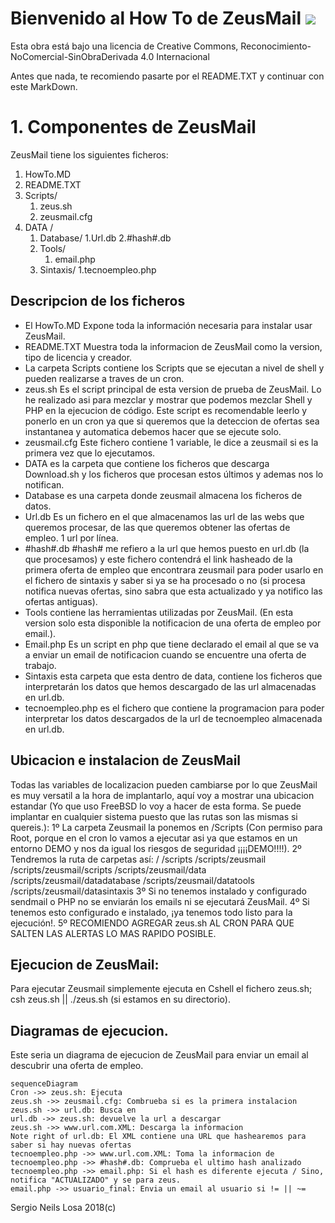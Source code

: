 # Bienvenido al How To de ZeusMail [<img src="https://i.creativecommons.org/l/by-nc-nd/4.0/88x31.png">](http://creativecommons.org/licenses/by-nc-nd/4.0/)

Esta obra está bajo una licencia de Creative Commons, Reconocimiento-NoComercial-SinObraDerivada 4.0 Internacional

Antes que nada, te recomiendo pasarte por el README.TXT y continuar con este MarkDown.

# 1. Componentes de ZeusMail

ZeusMail tiene los siguientes ficheros:

 1. HowTo.MD
 2. README.TXT
 3. Scripts/
	 1. zeus.sh
	 3. zeusmail.cfg
 4. DATA /
	 1. Database/
        1.Url.db
        2.#hash#.db
	 2. Tools/
		1. email.php
	3. Sintaxis/
        1.tecnoempleo.php

## Descripcion de los ficheros

- El HowTo.MD Expone toda la información necesaria para instalar usar ZeusMail.
- README.TXT Muestra toda la informacion de ZeusMail como la version, tipo de licencia y creador.
- La carpeta Scripts contiene los Scripts que se ejecutan a nivel de shell y pueden realizarse a traves de un cron. 
- zeus.sh Es el script principal de esta version de prueba de ZeusMail. Lo he realizado asi para mezclar y mostrar que podemos mezclar Shell y PHP en la ejecucion de código. Este script es recomendable leerlo y ponerlo en un cron ya que si queremos que la deteccion de ofertas sea instantanea y automatica debemos hacer que se ejecute solo.
- zeusmail.cfg Este fichero contiene 1 variable, le dice a zeusmail si es la primera vez que lo ejecutamos.
- DATA es la carpeta que contiene los ficheros que descarga Download.sh y los ficheros que procesan estos últimos y ademas nos lo notifican.
- Database es una carpeta donde zeusmail almacena los ficheros de datos.
- Url.db Es un fichero en el que almacenamos las url de las webs que queremos procesar, de las que queremos obtener las ofertas de empleo. 1 url por línea.
- #hash#.db #hash# me refiero a la url que hemos puesto en url.db (la que procesamos) y este fichero contendrá el link hasheado de la primera oferta de empleo que encontrara zeusmail para poder usarlo en el fichero de sintaxis y saber si ya se ha procesado o no (si procesa notifica nuevas ofertas, sino sabra que esta actualizado y ya notifico las ofertas antiguas).
- Tools contiene las herramientas utilizadas por ZeusMail. (En esta version solo esta disponible la notificacion de una oferta de empleo por email.).
- Email.php Es un script en php que tiene declarado el email al que se va a enviar un email de notificacion cuando se encuentre una oferta de trabajo.
- Sintaxis esta carpeta que esta dentro de data, contiene los ficheros que interpretarán los datos que hemos descargado de las url almacenadas en url.db.
- tecnoempleo.php es el fichero que contiene la programacion para poder interpretar los datos descargados de la url de tecnoempleo almacenada en url.db.

## Ubicacion e instalacion de ZeusMail

Todas las variables de localizacion pueden cambiarse por lo que ZeusMail es muy versatil a la hora de implantarlo, aquí voy a mostrar una ubicacion estandar (Yo que uso FreeBSD lo voy a hacer de esta forma. Se puede implantar en cualquier sistema puesto que las rutas son las mismas si quereis.):
1º La carpeta Zeusmail la ponemos en /Scripts (Con permiso para Root, porque en el cron lo vamos a ejecutar asi ya que estamos en un entorno DEMO y nos da igual los riesgos de seguridad ¡¡¡¡DEMO!!!!).
2º Tendremos la ruta de carpetas así:
/
/scripts
/scripts/zeusmail
/scripts/zeusmail/scripts
/scripts/zeusmail/data
/scripts/zeusmail/datadatabase
/scripts/zeusmail/datatools
/scripts/zeusmail/datasintaxis
3º Si no tenemos instalado y configurado sendmail o PHP no se enviarán los emails ni se ejecutará ZeusMail.
4º Si tenemos esto configurado e instalado, ¡ya tenemos todo listo para la ejecución!.
5º RECOMIENDO AGREGAR zeus.sh AL CRON PARA QUE SALTEN LAS ALERTAS LO MAS RAPIDO POSIBLE.

## Ejecucion de ZeusMail:

Para ejecutar Zeusmail simplemente ejecuta en Cshell el fichero zeus.sh; csh zeus.sh || ./zeus.sh (si estamos en su directorio).

## Diagramas de ejecucion.

Este seria un diagrama de ejecucion de ZeusMail para enviar un email al descubrir una oferta de empleo.

```mermaid
sequenceDiagram
Cron ->> zeus.sh: Ejecuta
zeus.sh ->> zeusmail.cfg: Combrueba si es la primera instalacion 
zeus.sh ->> url.db: Busca en
url.db ->> zeus.sh: devuelve la url a descargar
zeus.sh ->> www.url.com.XML: Descarga la informacion
Note right of url.db: El XML contiene una URL que hashearemos para saber si hay nuevas ofertas
tecnoempleo.php ->> www.url.com.XML: Toma la informacion de
tecnoempleo.php ->> #hash#.db: Comprueba el ultimo hash analizado
tecnoempleo.php ->> email.php: Si el hash es diferente ejecuta / Sino, notifica "ACTUALIZADO" y se para zeus.
email.php ->> usuario_final: Envia un email al usuario si != || ~=
```
Sergio Neils Losa 				2018(c)
